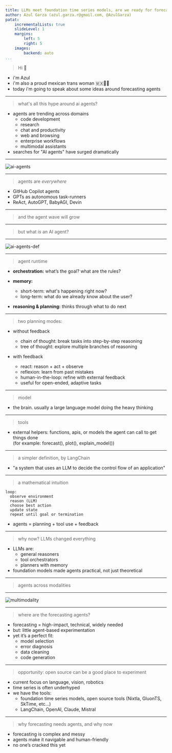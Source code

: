 ```yaml
---
title: LLMs meet foundation time series models, are we ready for forecasting agents?
author: Azul Garza (azul.garza.r@gmail.com, @AzulGarza)
patat:
    incrementalLists: true
    slideLevel: 1
    margins:
        left: 5
        right: 5
    images:
        backend: auto
...
```


> Hi 👋

- i'm Azul
- i'm also a proud mexican trans woman 🇲🇽🏳️‍⚧️
- today i'm going to speak about some ideas around forecasting agents

---

> what's all this hype around ai agents?

- agents are trending across domains 
    - code development
    - research
    - chat and productivity
    - web and browsing
    - enterprise workflows
    - multimodal assistants
- searches for "AI agents" have surged dramatically


---

![ai-agents](img/ai-agent.png)

---

> agents are *everywhere*

- GitHub Copilot agents
- GPTs as autonomous task-runners
- ReAct, AutoGPT, BabyAGI, Devin

---

> and the agent wave will grow

---

> but what *is* an AI agent?


---

![ai-agents-def](img/ai-agent-def.png)

---

> agent runtime

- **orchestration:** what’s the goal? what are the rules?
- **memory:** 
    - short-term: what's happening right now?
    - long-term: what do we already know about the user?

- **reasoning & planning:** thinks through what to do next

---

> two planning modes:

- without feedback
    - chain of thought: break tasks into step-by-step reasoning  
    - tree of thought: explore multiple branches of reasoning  

- with feedback
    - react: reason + act + observe  
    - reflexion: learn from past mistakes  
    - human-in-the-loop: refine with external feedback  
    - useful for open-ended, adaptive tasks

---

> model

- the brain. usually a large language model doing the heavy thinking

---

> tools

- external helpers: functions, apis, or models the agent can call to get things done  
  (for example: forecast(), plot(), explain_model())

---

> a simpler definition, by LangChain

- "a system that uses an LLM to decide the control flow of an application"

---

> a mathematical intuition

```
loop:
  observe environment
  reason (LLM)
  choose best action
  update state
  repeat until goal or termination
```

- agents = planning + tool use + feedback

---

> why now? LLMs changed everything

- LLMs are:
  - general reasoners
  - tool orchestrators
  - planners with memory
- foundation models made agents practical, not just theoretical

---

> agents across modalities


---

![multimodality](img/multimodal-agents.png)


---

> where are the forecasting agents?

- forecasting = high-impact, technical, widely needed
- but: little agent-based experimentation
- yet it’s a perfect fit:
  - model selection
  - error diagnosis
  - data cleaning
  - code generation

---

> opportunity: open source can be a good place to experiment

- current focus on language, vision, robotics
- time series is often underhyped
- we have the tools:
  - foundation time series models, open source tools (Nixtla, GluonTS, SkTime, etc...)
  - LangChain, OpenAI, Claude, Mistral

---

> why forecasting needs agents, and why now

- forecasting is complex and messy
- agents make it navigable and human-friendly
- no one’s cracked this yet
